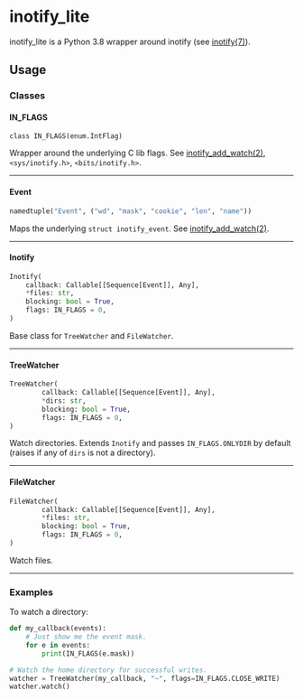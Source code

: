 # inotify_lite

inotify_lite is a Python 3.8 wrapper around inotify (see [inotify(7)](https://man7.org/linux/man-pages/man7/inotify.7.html)).

## Usage
### Classes
#### IN_FLAGS
`class IN_FLAGS(enum.IntFlag)`

Wrapper around the underlying C lib flags. See [inotify_add_watch(2)](https://man7.org/linux/man-pages/man2/inotify_add_watch.2.html), `<sys/inotify.h>`, `<bits/inotify.h>`.

-----

#### Event

```python
namedtuple("Event", ("wd", "mask", "cookie", "len", "name"))
```

Maps the underlying `struct inotify_event`. See [inotify_add_watch(2)](https://man7.org/linux/man-pages/man2/inotify_add_watch.2.html).

-----

#### Inotify

```python
Inotify(
	callback: Callable[[Sequence[Event]], Any],
	*files: str,
	blocking: bool = True,
	flags: IN_FLAGS = 0,
)
```

Base class for `TreeWatcher` and `FileWatcher`.

-----

#### TreeWatcher

```python
TreeWatcher(
        callback: Callable[[Sequence[Event]], Any],
        *dirs: str,
        blocking: bool = True,
        flags: IN_FLAGS = 0,
)
```

Watch directories. Extends `Inotify` and passes `IN_FLAGS.ONLYDIR` by default (raises if any of `dirs` is not a directory).

-----

#### FileWatcher

```python
FileWatcher(
        callback: Callable[[Sequence[Event]], Any],
        *files: str,
        blocking: bool = True,
        flags: IN_FLAGS = 0,
)
```

Watch files.

-----

### Examples

To watch a directory:

```python
def my_callback(events):
    # Just show me the event mask.
    for e in events:
    	print(IN_FLAGS(e.mask))

# Watch the home directory for successful writes.
watcher = TreeWatcher(my_callback, "~", flags=IN_FLAGS.CLOSE_WRITE)
watcher.watch()
```
